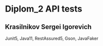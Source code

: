 # Diplom_2 API tests

## Krasilnikov Sergei Igorevich

Junit5, Java11, RestAssured5, Gson, JavaFaker
